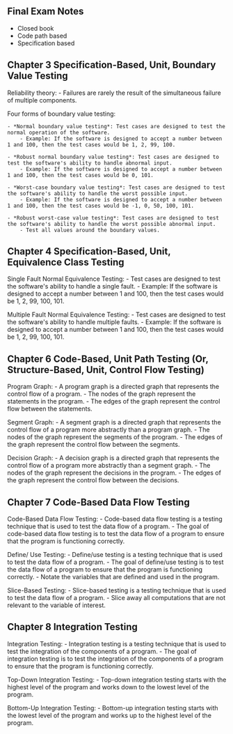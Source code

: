 ## Final Exam Notes
- Closed book 
- Code path based
- Specification based

## Chapter 3 Specification-Based, Unit, Boundary Value Testing
Reliability theory: 
    - Failures are rarely the result of the simultaneous failure of multiple components.

Four forms of boundary value testing:

    - *Normal boundary value testing*: Test cases are designed to test the normal operation of the software.
        - Example: If the software is designed to accept a number between 1 and 100, then the test cases would be 1, 2, 99, 100.
        
    - *Robust normal boundary value testing*: Test cases are designed to test the software's ability to handle abnormal input.
        - Example: If the software is designed to accept a number between 1 and 100, then the test cases would be 0, 101.
        
    - *Worst-case boundary value testing*: Test cases are designed to test the software's ability to handle the worst possible input.
        - Example: If the software is designed to accept a number between 1 and 100, then the test cases would be -1, 0, 50, 100, 101.
        
    - *Robust worst-case value testing*: Test cases are designed to test the software's ability to handle the worst possible abnormal input.
        - Test all values around the boundary values.

## Chapter 4 Specification-Based, Unit, Equivalence Class Testing
Single Fault Normal Equivalence Testing:
    - Test cases are designed to test the software's ability to handle a single fault.
    - Example: If the software is designed to accept a number between 1 and 100, then the test cases would be 1, 2, 99, 100, 101.

Multiple Fault Normal Equivalence Testing:
    - Test cases are designed to test the software's ability to handle multiple faults.
    - Example: If the software is designed to accept a number between 1 and 100, then the test cases would be 1, 2, 99, 100, 101.

## Chapter 6 Code-Based, Unit Path Testing (Or, Structure-Based, Unit, Control Flow Testing)
Program Graph:
    - A program graph is a directed graph that represents the control flow of a program.
    - The nodes of the graph represent the statements in the program.
    - The edges of the graph represent the control flow between the statements.

Segment Graph:
    - A segment graph is a directed graph that represents the control flow of a program more abstractly than a program graph.
    - The nodes of the graph represent the segments of the program.
    - The edges of the graph represent the control flow between the segments.

Decision Graph:
    - A decision graph is a directed graph that represents the control flow of a program more abstractly than a segment graph.
    - The nodes of the graph represent the decisions in the program.
    - The edges of the graph represent the control flow between the decisions.

## Chapter 7 Code-Based Data Flow Testing
Code-Based Data Flow Testing:
    - Code-based data flow testing is a testing technique that is used to test the data flow of a program.
    - The goal of code-based data flow testing is to test the data flow of a program to ensure that the program is functioning correctly.

Define/ Use Testing:
    - Define/use testing is a testing technique that is used to test the data flow of a program.
    - The goal of define/use testing is to test the data flow of a program to ensure that the program is functioning correctly.
    - Notate the variables that are defined and used in the program.

Slice-Based Testing:
    - Slice-based testing is a testing technique that is used to test the data flow of a program.
    - Slice away all computations that are not relevant to the variable of interest.

## Chapter 8 Integration Testing
Integration Testing:
    - Integration testing is a testing technique that is used to test the integration of the components of a program.
    - The goal of integration testing is to test the integration of the components of a program to ensure that the program is functioning correctly.

Top-Down Integration Testing:
    - Top-down integration testing starts with the highest level of the program and works down to the lowest level of the program.

Bottom-Up Integration Testing:
    - Bottom-up integration testing starts with the lowest level of the program and works up to the highest level of the program.

